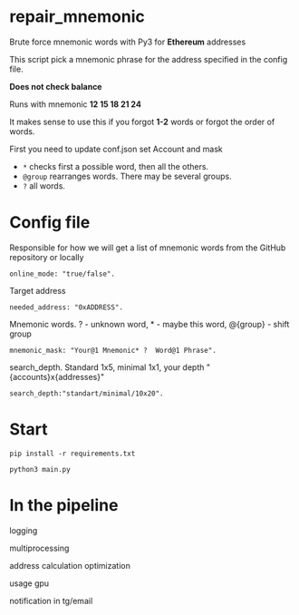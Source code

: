 # repair_mnemonic
 
Brute force mnemonic words with Py3 for **Ethereum** addresses

This script pick a mnemonic phrase for the address specified in the config file.

**Does not check balance**

Runs with mnemonic **12 15 18 21 24**

It makes sense to use this if you forgot **1-2** words or forgot the order of words. 


First you need to update conf.json set Account and  mask
* `*` checks first a possible word, then all the others.
* `@group` rearranges words. There may be several groups.
* `?` all words.



# Config file
 Responsible for how we will get a list of mnemonic words from the GitHub repository or locally
    
    online_mode: "true/false".

 Target address

    needed_address: "0xADDRESS".

 Mnemonic words. ? - unknown word, * - maybe this word, @{group} - shift group

    mnemonic_mask: "Your@1 Mnemonic* ?  Word@1 Phrase". 

 search_depth. Standard 1x5, minimal 1x1, your depth "{accounts}x{addresses}"
    
    search_depth:"standart/minimal/10x20". 

# Start
    pip install -r requirements.txt

    python3 main.py

# In the pipeline
logging

multiprocessing

address calculation optimization

usage gpu

notification in tg/email
